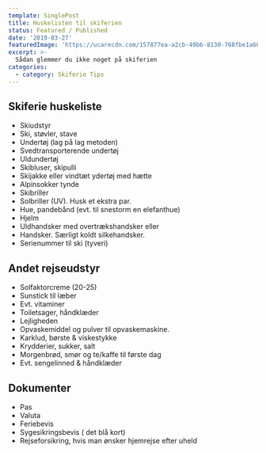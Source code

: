 ```yaml
---
template: SinglePost
title: Huskelisten til skiferien
status: Featured / Published
date: '2019-03-27'
featuredImage: 'https://ucarecdn.com/157877ea-a2cb-49b6-8130-768fbe1a60a7/'
excerpt: >-
  Sådan glemmer du ikke noget på skiferien
categories:
  - category: Skiferie Tips
---
```

## Skiferie huskeliste

- Skiudstyr
- Ski, støvler, stave
- Undertøj (lag på lag metoden)
- Svedtransporterende undertøj
- Uldundertøj
- Skibluser, skipulli
- Skijakke eller vindtæt ydertøj med hætte
- Alpinsokker tynde
- Skibriller
- Solbriller (UV). Husk et ekstra par.
- Hue, pandebånd (evt. til snestorm en elefanthue)
- Hjelm
- Uldhandsker med overtrækshandsker eller
- Handsker. Særligt koldt silkehandsker.
- Serienummer til ski (tyveri)

## Andet rejseudstyr
- Solfaktorcreme (20-25)
- Sunstick til læber
- Evt. vitaminer
- Toiletsager, håndklæder
- Lejligheden
- Opvaskemiddel og pulver til opvaskemaskine.
- Karklud, børste & viskestykke
- Krydderier, sukker, salt
- Morgenbrød, smør og te/kaffe til første dag
- Evt. sengelinned & håndklæder
## Dokumenter
- Pas
- Valuta
- Feriebevis
- Sygesikringsbevis ( det blå kort)
- Rejseforsikring, hvis man ønsker hjemrejse efter uheld